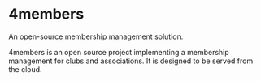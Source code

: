 # 4members
An open-source membership management solution.

4members is an open source project implementing a membership management for clubs and associations. 
It is designed to be served from the cloud.
